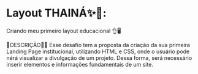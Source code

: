 # Layout THAINÁ✨️️🌻:

Criando meu primeiro layout educacional 👌🖥️

🎯DESCRIÇÃO👩‍💻
Esse desafio tem a proposta da criação da sua primeira Landing Page institucional, utilizando HTML e CSS, onde o usuário pode nérá visualizar a divulgação de um projeto. Dessa forma, será necessário inserir elementos e informações fundamentais de um site.
